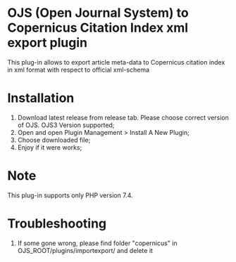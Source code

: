 # OJS (Open Journal System) to Copernicus Citation Index xml export plugin
This plug-in allows to export article meta-data to Copernicus citation index in xml format with respect to official xml-schema

# Installation

1. Download latest release from release tab. Please choose correct version of OJS. OJS3 Version supported;
2. Open and open Plugin Management > Install A New Plugin;
3. Choose downloaded file;
4. Enjoy if it were works;

# Note

This plug-in supports only PHP version 7.4.

# Troubleshooting

1. If some gone wrong, please find folder "copernicus" in OJS_ROOT/plugins/importexport/ and delete it
